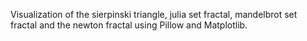 Visualization of the sierpinski triangle, julia set fractal, mandelbrot set fractal and the newton fractal using Pillow and Matplotlib.
